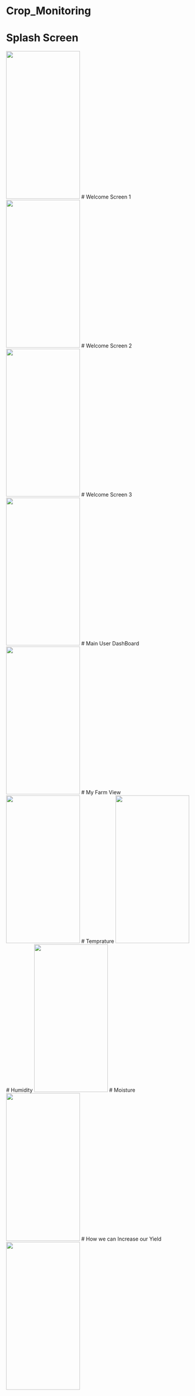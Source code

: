 # Crop_Monitoring
# Splash Screen
<img src="https://user-images.githubusercontent.com/35566904/89101610-264ee200-d41f-11ea-802e-cffd779da1bf.jpg" width="200" height="400" />
# Welcome Screen 1
<img src="https://user-images.githubusercontent.com/35566904/89101627-4d0d1880-d41f-11ea-9112-53fb360e87dc.jpg" width="200" height="400" />
# Welcome Screen 2
<img src="https://user-images.githubusercontent.com/35566904/89101630-4d0d1880-d41f-11ea-83da-3deb44a84d50.jpg" width="200" height="400" />
# Welcome Screen 3
<img src="https://user-images.githubusercontent.com/35566904/89101619-48486480-d41f-11ea-9caf-d019bd564b72.jpg" width="200" height="400" />
# Main User DashBoard
<img src="https://user-images.githubusercontent.com/35566904/89101620-4a122800-d41f-11ea-94b3-4ceb5bd50b33.jpg" width="200" height="400" />
# My Farm View
<img src="https://user-images.githubusercontent.com/35566904/89101621-4aaabe80-d41f-11ea-8531-b82411e37c1d.jpg" width="200" height="400" />
# Temprature
<img src="https://user-images.githubusercontent.com/35566904/89101622-4b435500-d41f-11ea-93ed-a8957dcaa6f7.jpg" width="200" height="400" />
# Humidity
<img src="https://user-images.githubusercontent.com/35566904/89101623-4bdbeb80-d41f-11ea-8fe9-aed3e12ae1ee.jpg" width="200" height="400" />
# Moisture
<img src="https://user-images.githubusercontent.com/35566904/89101624-4bdbeb80-d41f-11ea-8fdd-3bc04fdd0a17.jpg" width="200" height="400" />
# How we can Increase our Yield
<img src="https://user-images.githubusercontent.com/35566904/89101625-4c748200-d41f-11ea-86bc-829d33d50ea3.jpg" width="200" height="400" />
